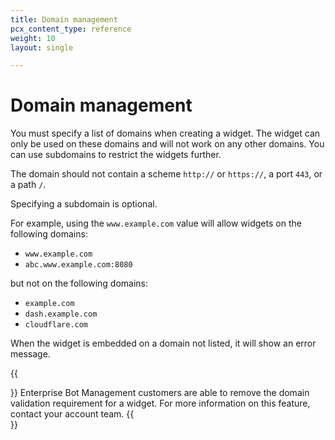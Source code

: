 ```yaml
---
title: Domain management
pcx_content_type: reference
weight: 10
layout: single

---
```


# Domain management

You must specify a list of domains when creating a widget. The widget can only be used on these domains and will not work on any other domains. You can use subdomains to restrict the widgets further.

The domain should not contain a scheme `http://` or `https://`, a port `443`, or a path `/`. 

Specifying a subdomain is optional.

For example, using the `www.example.com` value will allow widgets on the following domains:
* `www.example.com`
* `abc.www.example.com:8080`

but not on the following domains:
* `example.com`
* `dash.example.com`
* `cloudflare.com`

When the widget is embedded on a domain not listed, it will show an error message.

{{<Aside type="note">}}
Enterprise Bot Management customers are able to remove the domain validation requirement for a widget. For more information on this feature, contact your account team.
{{</Aside>}}
